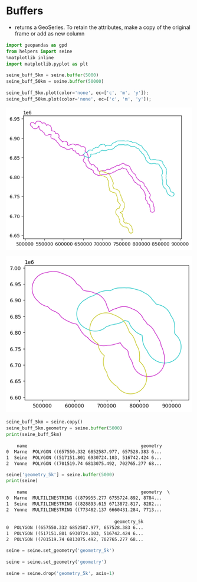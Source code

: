 # Buffers

- returns a GeoSeries. To retain the attributes, make a copy of the original frame or add as new column


```python
import geopandas as gpd 
from helpers import seine
%matplotlib inline 
import matplotlib.pyplot as plt
```


```python
seine_buff_5km = seine.buffer(5000)
seine_buff_50km = seine.buffer(50000)
```


```python
seine_buff_5km.plot(color='none', ec=['c', 'm', 'y']);
seine_buff_50km.plot(color='none', ec=['c', 'm', 'y']);
```


    
![png](GeometryBuffers_files/GeometryBuffers_3_0.png)
    



    
![png](GeometryBuffers_files/GeometryBuffers_3_1.png)
    



```python
seine_buff_5km = seine.copy()
seine_buff_5km.geometry = seine.buffer(5000)
print(seine_buff_5km)
```

        name                                           geometry
    0  Marne  POLYGON ((657550.332 6852587.977, 657528.383 6...
    1  Seine  POLYGON ((517151.801 6930724.103, 516742.424 6...
    2  Yonne  POLYGON ((701519.74 6813075.492, 702765.277 68...



```python
seine['geometry_5k'] = seine.buffer(5000)
print(seine)
```

        name                                           geometry  \
    0  Marne  MULTILINESTRING ((879955.277 6755724.892, 8784...   
    1  Seine  MULTILINESTRING ((828893.615 6713872.817, 8282...   
    2  Yonne  MULTILINESTRING ((773482.137 6660431.284, 7713...   
    
                                             geometry_5k  
    0  POLYGON ((657550.332 6852587.977, 657528.383 6...  
    1  POLYGON ((517151.801 6930724.103, 516742.424 6...  
    2  POLYGON ((701519.74 6813075.492, 702765.277 68...  



```python
seine = seine.set_geometry('geometry_5k')
```


```python
seine = seine.set_geometry('geometry')
```


```python
seine = seine.drop('geometry_5k', axis=1)
```


```python

```

